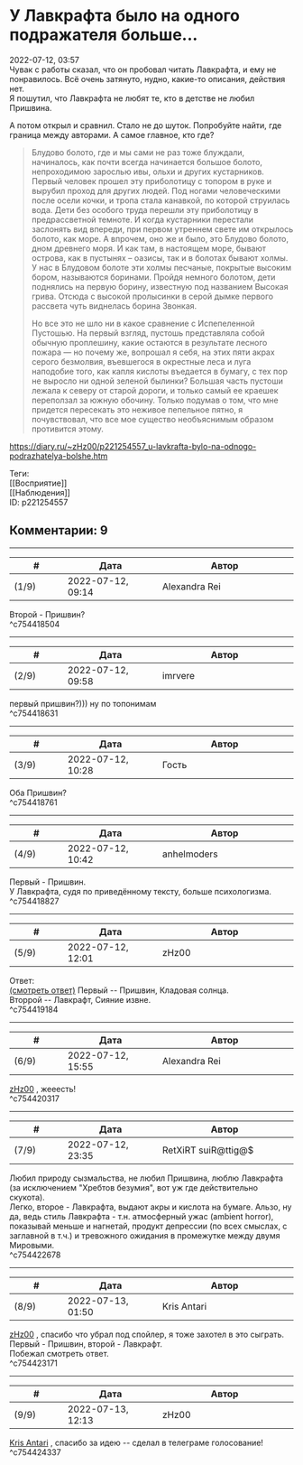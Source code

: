 У Лавкрафта было на одного подражателя больше...
================================================

  
2022-07-12, 03:57  
 Чувак с работы сказал, что он пробовал читать Лавкрафта, и ему не понравилось. Всё очень затянуто, нудно, какие-то описания, действия нет.   
 Я пошутил, что Лавкрафта не любят те, кто в детстве не любил Пришвина.   
   
 А потом открыл и сравнил. Стало не до шуток. Попробуйте найти, где граница между авторами. А самое главное, кто где?   
   
 
>  Блудово болото, где и мы сами не раз тоже блуждали, начиналось, как почти всегда начинается большое болото, непроходимою зарослью ивы, ольхи и других кустарников. Первый человек прошел эту приболотицу с топором в руке и вырубил проход для других людей. Под ногами человеческими после осели кочки, и тропа стала канавкой, по которой струилась вода. Дети без особого труда перешли эту приболотицу в предрассветной темноте. И когда кустарники перестали заслонять вид впереди, при первом утреннем свете им открылось болото, как море. А впрочем, оно же и было, это Блудово болото, дном древнего моря. И как там, в настоящем море, бывают острова, как в пустынях – оазисы, так и в болотах бывают холмы. У нас в Блудовом болоте эти холмы песчаные, покрытые высоким бором, называются боринами. Пройдя немного болотом, дети поднялись на первую борину, известную под названием Высокая грива. Отсюда с высокой пролысинки в серой дымке первого рассвета чуть виднелась борина Звонкая.   
>    
>  Но все это не шло ни в какое сравнение с Испепеленной Пустошью. На первый взгляд, пустошь представляла собой обычную проплешину, какие остаются в результате лесного пожара — но почему же, вопрошал я себя, на этих пяти акрах серого безмолвия, въевшегося в окрестные леса и луга наподобие того, как капля кислоты въедается в бумагу, с тех пор не выросло ни одной зеленой былинки? Большая часть пустоши лежала к северу от старой дороги, и только самый ее краешек переползал за южную обочину. Только подумав о том, что мне придется пересекать это неживое пепельное пятно, я почувствовал, что все мое существо необъяснимым образом противится этому. 

   
  
<https://diary.ru/~zHz00/p221254557_u-lavkrafta-bylo-na-odnogo-podrazhatelya-bolshe.htm>  
  
Теги:  
[[Восприятие]]  
[[Наблюдения]]  
ID: p221254557  


Комментарии: 9
--------------

  


---



|         #         |              Дата              |                     Автор                     |           ID           |
| --- | --- | --- | --- |
| (1/9) | 2022-07-12, 09:14 | Alexandra Rei | c754418504 |

  
  Второй - Пришвин?    
 ^c754418504

---



|         #         |              Дата              |                     Автор                     |           ID           |
| --- | --- | --- | --- |
| (2/9) | 2022-07-12, 09:58 | imrvere | c754418631 |

  
 первый пришвин?))) ну по топонимам   
 ^c754418631

---



|         #         |              Дата              |                     Автор                     |           ID           |
| --- | --- | --- | --- |
| (3/9) | 2022-07-12, 10:28 | Гость | c754418761 |

  
 Оба Пришвин?   
 ^c754418761

---



|         #         |              Дата              |                     Автор                     |           ID           |
| --- | --- | --- | --- |
| (4/9) | 2022-07-12, 10:42 | anhelmoders | c754418827 |

  
 Первый - Пришвин.   
 У Лавкрафта, судя по приведённому тексту, больше психологизма.   
 ^c754418827

---



|         #         |              Дата              |                     Автор                     |           ID           |
| --- | --- | --- | --- |
| (5/9) | 2022-07-12, 12:01 | zHz00 | c754419184 |

  
 Ответ:   
  [(смотреть ответ)](https://zHz00.diary.ru/p221254557.htm?index=1#linkmore221254557m1)    Первый -- Пришвин, Кладовая солнца.   
 Вторрой -- Лавкрафт, Сияние извне.     
 ^c754419184

---



|         #         |              Дата              |                     Автор                     |           ID           |
| --- | --- | --- | --- |
| (6/9) | 2022-07-12, 15:55 | Alexandra Rei | c754420317 |

  
  [zHz00](https://zHz00.diary.ru "Untitled")  ,  жееесть!    
 ^c754420317

---



|         #         |              Дата              |                     Автор                     |           ID           |
| --- | --- | --- | --- |
| (7/9) | 2022-07-12, 23:35 | RetXiRT suiR@ttig@$ | c754422678 |

  
 Любил природу сызмальства, не любил Пришвина, люблю Лавкрафта (за исключением "Хребтов безумия", вот уж где действительно скукота).   
 Легко, второе - Лавкрафта, выдают акры и кислота на бумаге. Альзо, ну да, ведь стиль Лавкрафта - т.н. атмосферный ужас (ambient horror), показывай меньше и нагнетай, продукт депрессии (по всех смыслах, с заглавной в т.ч.) и тревожного ожидания в промежутке между двумя Мировыми.   
 ^c754422678

---



|         #         |              Дата              |                     Автор                     |           ID           |
| --- | --- | --- | --- |
| (8/9) | 2022-07-13, 01:50 | Kris Antari | c754423171 |

  
  [zHz00](https://zHz00.diary.ru "Untitled")  , спасибо что убрал под спойлер, я тоже захотел в это сыграть.   
 Первый - Пришвин, второй - Лавкрафт.   
 Побежал смотреть ответ.   
 ^c754423171

---



|         #         |              Дата              |                     Автор                     |           ID           |
| --- | --- | --- | --- |
| (9/9) | 2022-07-13, 12:13 | zHz00 | c754424337 |

  
  [Kris Antari](https://Kris-Antari.diary.ru "Animus Vox")  , спасибо за идею -- сделал в телеграме голосование!   
 ^c754424337